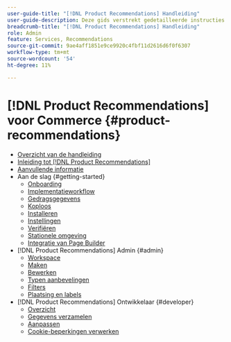 ```yaml
---
user-guide-title: "[!DNL Product Recommendations] Handleiding"
user-guide-description: Deze gids verstrekt gedetailleerde instructies om  [!DNL Product Recommendations]  van Adobe Commerce te gebruiken.
breadcrumb-title: "[!DNL Product Recommendations] Handleiding"
role: Admin
feature: Services, Recommendations
source-git-commit: 9ae4aff1851e9ce9920c4fbf11d2616d6f0f6307
workflow-type: tm+mt
source-wordcount: '54'
ht-degree: 11%

---
```


# [!DNL Product Recommendations] voor Commerce {#product-recommendations}

- [Overzicht van de handleiding](guide-overview.md)
- [Inleiding tot  [!DNL Product Recommendations]](overview.md)
- [Aanvullende informatie](release-notes.md)
- Aan de slag {#getting-started}
   - [Onboarding](onboarding.md)
   - [Implementatieworkflow](implementation-workflow.md)
   - [Gedragsgegevens](behavioral-data.md)
   - [Koploos](headless.md)
   - [Installeren](install-configure.md)
   - [Instellingen](settings.md)
   - [Verifiëren](verify.md)
   - [Stationele omgeving](staging-environment.md)
   - [Integratie van Page Builder](page-builder.md)
- [!DNL Product Recommendations] Admin {#admin}
   - [Workspace](workspace.md)
   - [Maken](create.md)
   - [Bewerken](edit.md)
   - [Typen aanbevelingen](type.md)
   - [Filters](filters.md)
   - [Plaatsing en labels](placement.md)
- [!DNL Product Recommendations] Ontwikkelaar {#developer}
   - [Overzicht](development-overview.md)
   - [Gegevens verzamelen](events.md)
   - [Aanpassen](customize.md)
   - [Cookie-beperkingen verwerken](setting-cookie.md)
